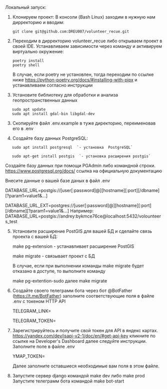 Локальный запуск:
1. Клонируем проект:
   В консоли (Bash Linux) заходим в нужную нам дирректорию и вводим:
   
   ```git clone git@github.com:DREU007/volunteer_recue.git```

2. Переходим в дирректорию volunteer_recue либо открываем проект в своей IDE.
   Устанавливаем зависимости через команду и активируем виртуально окружение:
   ```
   poetry install
   poetry shell 
   ```
   
   В случае, если poetry не установлен, тогда переходим по ссылке ниже
   https://python-poetry.org/docs/#installing-with-pipx
   и устанавливаем согласно инструкции
   
3. Установите библиотеку для обработки и анализа геопространственных данных 
```
   sudo apt update
   sudo apt install gdal-bin libgdal-dev
```
3. Скопируйте файл .env.example в туже директорию, переименовав его в .env

4. Создайте базу данных PostgreSQL:
```
   sudo apt install postgresql  `- установка  PostgreSQL`

   sudo apt-get install postgis  `- установка расширения postgis`
```   
   Создайте базу данных при помощи PGAdmin либо командной строки. 
   https://www.postgresql.org/docs/   ссылка на официальную документацию
   
   Внесите данные о вашей базе даных в файл .env

   DATABASE_URL=postgis://[user[:password]@][hostname][:port][/dbname][?param1=value1&...]

   DATABASE_URL_EXT=postgres://[user[:password]@][hostname][:port][/dbname][?param1=value1&...]
   Например: DATABASE_URL=postgis://andrey:bykmce76ce@localhost:5432/volounteers_test
   
5. Установите расширение PostGIS для вашей БД и сделайте связь проекта с вашей БД:

   make pg-extension   - устанавливает расширение PostGIS

   make migrate        - связывает проект с БД
   
   В случае, если при выполнении команды make migrate будет отказано в доступе, то выполните команду 

   make pg-extention-sudo     далее
   make migrate
   
6. Создайте своего телеграмм бота через бот @BotFather (https://t.me/BotFather)
   заполните соответствующие поля в файле .env с токеном HTTP API 

   TELEGRAM_LINK=

   TELEGRAM_TOKEN=  
   
7. Зарегистрируйтесь и получите свой токен для API в яндекс картах.
   https://yandex.com/dev/jsapi-v2-1/doc/en/#get-api-key кликните по ссылке на  Developer's Dashboard
   далее следуйте инструкции.
   Заполните поле в файле  .env

   YMAP_TOKEN=

   Далее заполните оставшиеся необходимые вам поля в этом файле.
   
8. Запустите сервер django командой make dev либо make prod
   Запустите телеграмм бота командой make bot-start